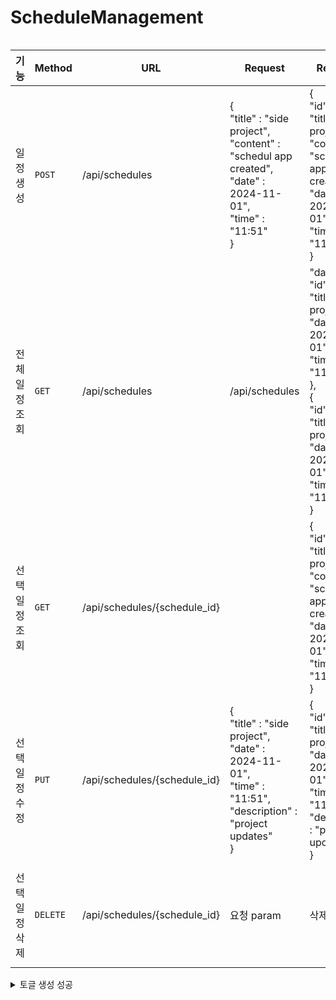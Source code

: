 # ScheduleManagement
```

```
|기능|Method|URL|Request|Response|상태코드|
|------|---|---|------|---|---|
|일정 생성|`POST`|/api/schedules|{<br>"title" : "side project",<br>"content" : "schedul app created",<br>"date" : 2024-11-01",<br>"time" : "11:51"<br>}|{<br>"id" : "1,<br>"title" : "side project",<br>"content" : "schedul app created",<br>"date" : 2024-11-01",<br>"time" : "11:51"<br>}|200: 정상 등록, 400: 비정상 값|
|전체 일정 조회|`GET`|/api/schedules|/api/schedules|"data": [{<br>"id" : "1,<br>"title" : "side project",<br>"date" : 2024-11-01",<br>"time" : "11:51"<br>},<br>{<br>"id" : "2,<br>"title" : "side project",<br>"date" : 2024-11-01",<br>"time" : "11:51"<br>}|200: 정상 조회|
|선택 일정 조회|`GET`|/api/schedules/{schedule_id}||{<br>"id" : "1,<br>"title" : "side project",<br>"content" : "schedul app created",<br>"date" : 2024-11-01",<br>"time" : "11:51"<br>}|200: 정상 조회, 404: 일정이 사라짐|
|선택 일정 수정|`PUT`|/api/schedules/{schedule_id}|{<br>"title" : "side project",<br>"date" : 2024-11-01",<br>"time" : "11:51",<br>"description" : "project updates"<br>}|{<br>"id" : 1,<br>"title" : "side project",<br>"date" : 2024-11-01",<br>"time" : "11:51",<br>"description" : "project updates"<br>}|200: 정상 수정, 400: 비정상 값, 404: 일정이 사라짐|
|선택 일정 삭제|`DELETE`|/api/schedules/{schedule_id}|요청 param|삭제 정보|200: 정상 등록, 404: 일정이 사라짐|
<details>
<summary>토글 생성 성공</summary>
<div markdown="1">
  내용
</div>
</details>
